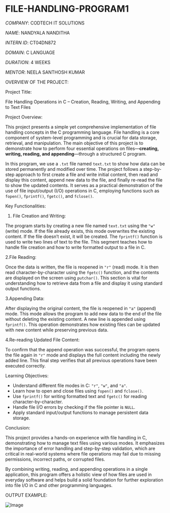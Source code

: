 # FILE-HANDLING-PROGRAM1

*COMPANY*: CODTECH IT SOLUTIONS

*NAME*: NANDYALA NANDITHA

*INTERN ID*: CT04DN872

*DOMAIN*: C LANGUAGE

*DURATION*: 4 WEEKS

*MENTOR*: NEELA SANTHOSH KUMAR

OVERVIEW OF THE PROJECT:

Project Title:

File Handling Operations in C – Creation, Reading, Writing, and Appending to Text Files

Project Overview:

This project presents a simple yet comprehensive implementation of file handling concepts in the C programming language. File handling is a core component of system-level programming and is crucial for data storage, retrieval, and manipulation. The main objective of this project is to demonstrate how to perform four essential operations on files—**creating, writing, reading, and appending**—through a structured C program.

In this program, we use a `.txt` file named `text.txt` to show how data can be stored permanently and modified over time. The project follows a step-by-step approach to first create a file and write initial content, then read and display this content, append new data to the file, and finally re-read the file to show the updated contents. It serves as a practical demonstration of the use of file input/output (I/O) operations in C, employing functions such as `fopen()`, `fprintf()`, `fgetc()`, and `fclose()`.

Key Functionalities:

1. File Creation and Writing:

The program starts by creating a new file named `text.txt` using the `"w"` (write) mode. If the file already exists, this mode overwrites the existing content. If the file doesn’t exist, it will be created. The `fprintf()` function is used to write two lines of text to the file. This segment teaches how to handle file creation and how to write formatted output to a file in C.

2.File Reading:

Once the data is written, the file is reopened in `"r"` (read) mode. It is then read character-by-character using the `fgetc()` function, and the contents are displayed on the screen using `putchar()`. This section is vital for understanding how to retrieve data from a file and display it using standard output functions.

3.Appending Data:

After displaying the original content, the file is reopened in `"a"` (append) mode. This mode allows the program to add new data to the end of the file without deleting the existing content. A new line is appended using `fprintf()`. This operation demonstrates how existing files can be updated with new content while preserving previous data.

4.Re-reading Updated File Content:

To confirm that the append operation was successful, the program opens the file again in `"r"` mode and displays the full content including the newly added line. This final step verifies that all previous operations have been executed correctly.

Learning Objectives:

* Understand different file modes in C: `"r"`, `"w"`, and `"a"`.
* Learn how to open and close files using `fopen()` and `fclose()`.
* Use `fprintf()` for writing formatted text and `fgetc()` for reading character-by-character.
* Handle file I/O errors by checking if the file pointer is `NULL`.
* Apply standard input/output functions to manage persistent data storage.

Conclusion:

This project provides a hands-on experience with file handling in C, demonstrating how to manage text files using various modes. It emphasizes the importance of error handling and step-by-step validation, which are critical in real-world systems where file operations may fail due to missing permissions, incorrect paths, or corrupted files.

By combining writing, reading, and appending operations in a single application, this program offers a holistic view of how files are used in everyday software and helps build a solid foundation for further exploration into file I/O in C and other programming languages.

OUTPUT EXAMPLE:

![Image](https://github.com/user-attachments/assets/c489e774-0a22-4805-ad1a-85146bae8ac2)
